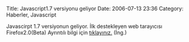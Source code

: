 Title: Javascript1.7 versiyonu geliyor
Date: 2006-07-13 23:36
Category: Haberler, Javascript

Javascirpt 1.7 versiyonun geliyor. İlk destekleyen web tarayıcısı
Firefox2.0(Beta) Ayrıntılı bilgi için [tıklayınız.][] (İng.)

  [tıklayınız.]: http://developer.mozilla.org/en/docs/New_in_JavaScript_1.7
